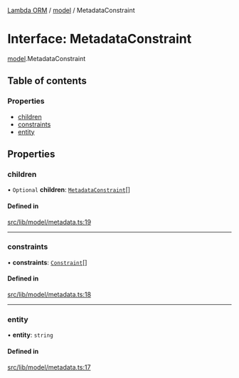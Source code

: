 [Lambda ORM](../README.md) / [model](../modules/model.md) / MetadataConstraint

# Interface: MetadataConstraint

[model](../modules/model.md).MetadataConstraint

## Table of contents

### Properties

- [children](model.MetadataConstraint.md#children)
- [constraints](model.MetadataConstraint.md#constraints)
- [entity](model.MetadataConstraint.md#entity)

## Properties

### children

• `Optional` **children**: [`MetadataConstraint`](model.MetadataConstraint.md)[]

#### Defined in

[src/lib/model/metadata.ts:19](https://github.com/FlavioLionelRita/lambdaorm/blob/0fd718a/src/lib/model/metadata.ts#L19)

___

### constraints

• **constraints**: [`Constraint`](model.Constraint.md)[]

#### Defined in

[src/lib/model/metadata.ts:18](https://github.com/FlavioLionelRita/lambdaorm/blob/0fd718a/src/lib/model/metadata.ts#L18)

___

### entity

• **entity**: `string`

#### Defined in

[src/lib/model/metadata.ts:17](https://github.com/FlavioLionelRita/lambdaorm/blob/0fd718a/src/lib/model/metadata.ts#L17)

